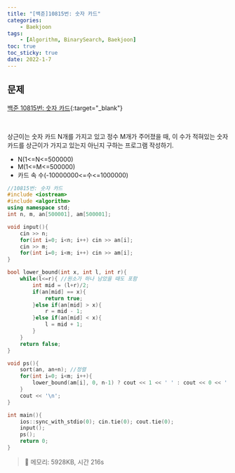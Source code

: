 ```yaml
---
title: "[백준]10815번: 숫자 카드"
categories:
    - Baekjoon
tags:
    - [Algorithm, BinarySearch, Baekjoon]
toc: true
toc_sticky: true
date: 2022-1-7
---
```


## 문제

[백준 10815번: 숫자 카드](https://www.acmicpc.net/problem/10815){:target="_blank"}

<br>

상근이는 숫자 카드 N개를 가지고 있고 정수 M개가 주어졌을 때, 이 수가 적혀있는 숫자 카드를 상근이가 가지고 있는지 아닌지 구하는 프로그램 작성하기.

- N(1<=N<=500000)
- M(1<=M<=500000)
- 카드 속 수(-10000000<=수<=1000000)


```cpp
//10815번: 숫자 카드
#include <iostream>
#include <algorithm>
using namespace std;
int n, m, an[500001], am[500001];

void input(){
    cin >> n;
    for(int i=0; i<n; i++) cin >> an[i];
    cin >> m;
    for(int i=0; i<m; i++) cin >> am[i];
}

bool lower_bound(int x, int l, int r){
    while(l<=r){ //원소가 하나 남았을 때도 포함
        int mid = (l+r)/2;
        if(an[mid] == x){
            return true;
        }else if(an[mid] > x){
            r = mid - 1;
        }else if(an[mid] < x){
            l = mid + 1;
        }
    }
    return false;
}

void ps(){
    sort(an, an+n); //정렬
    for(int i=0; i<m; i++){
        lower_bound(am[i], 0, n-1) ? cout << 1 << ' ' : cout << 0 << ' ';
    }
    cout << '\n';
}

int main(){
    ios::sync_with_stdio(0); cin.tie(0); cout.tie(0);
    input();
    ps();
    return 0;
}
```

> 🍒 메모리: 5928KB, 시간 216s

